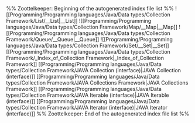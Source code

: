 %% Zoottelkeeper: Beginning of the autogenerated index file list  %%
 ![[Programming/Programming languages/Java/Data types/Collection Framework/List/__List|__List]]
 ![[Programming/Programming languages/Java/Data types/Collection Framework/Map/__Map|__Map]]
 ![[Programming/Programming languages/Java/Data types/Collection Framework/Queue/__Queue|__Queue]]
 ![[Programming/Programming languages/Java/Data types/Collection Framework/Set/__Set|__Set]]
 [[Programming/Programming languages/Java/Data types/Collection Framework/_Index_of_Collection Framework|_Index_of_Collection Framework]]
 [[Programming/Programming languages/Java/Data types/Collection Framework/JAVA Collection (interface)|JAVA Collection (interface)]]
 [[Programming/Programming languages/Java/Data types/Collection Framework/JAVA Collections Framework|JAVA Collections Framework]]
 [[Programming/Programming languages/Java/Data types/Collection Framework/JAVA Iterable (interface)|JAVA Iterable (interface)]]
 [[Programming/Programming languages/Java/Data types/Collection Framework/JAVA Iterator (interface)|JAVA Iterator (interface)]]
%% Zoottelkeeper: End of the autogenerated index file list  %%
